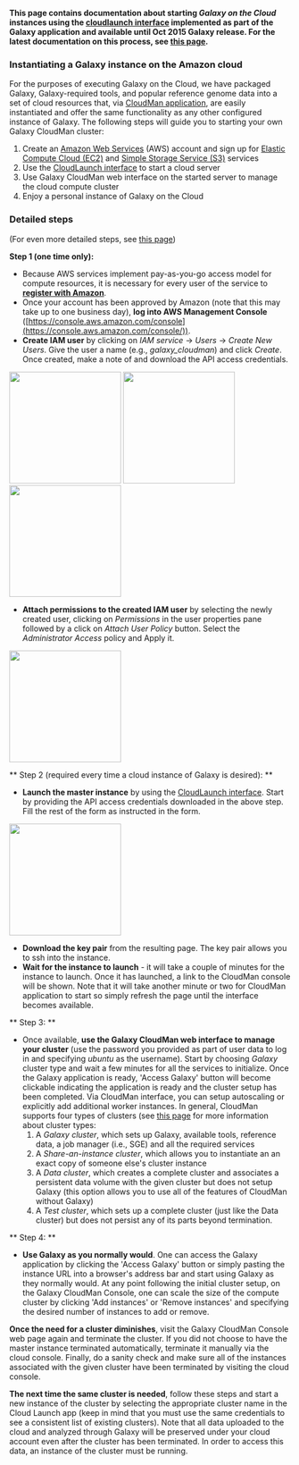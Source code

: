 **This page contains documentation about starting *Galaxy on the Cloud* instances using the [cloudlaunch interface](https://usegalaxy.org/cloudlaunch) implemented as part of the Galaxy application and available until Oct 2015 Galaxy release. For the latest documentation on this process, see [this page](..).**

### Instantiating a Galaxy instance on the Amazon cloud

For the purposes of executing Galaxy on the Cloud, we have packaged Galaxy, Galaxy-required tools, and popular reference genome data into a set of cloud resources that, via [CloudMan application](http://cloudman.irb.hr/), are easily instantiated and offer the same functionality as any other configured instance of Galaxy. The following steps will guide you to starting your own Galaxy CloudMan cluster:

1. Create an [Amazon Web Services](http://aws.amazon.com) (AWS) account and sign up for [Elastic Compute Cloud (EC2)](http://aws.amazon.com/ec2/) and [Simple Storage Service (S3)](http://aws.amazon.com/s3/) services
1. Use the [CloudLaunch interface](http://usegalaxy.org/cloudlaunch) to start a cloud server
1. Use Galaxy CloudMan web interface on the started server to manage the cloud compute cluster
1. Enjoy a personal instance of Galaxy on the Cloud

### Detailed steps
(For even more detailed steps, see [this page](../../AWS/GettingStarted))

**Step 1 (one time only):**

* Because AWS services implement pay-as-you-go access model for compute resources, it is necessary for every user of the service to **[register with Amazon](http://aws.amazon.com/)**.
* Once your account has been approved by Amazon (note that this may take up to one business day), **log into AWS Management Console** ([https://console.aws.amazon.com/console](https://console.aws.amazon.com/console/)).
* **Create IAM user** by clicking on *IAM service* → *Users* → *Create New Users*. Give the user a name (e.g., *galaxy_cloudman*) and click *Create*. Once created, make a note of and download the API access credentials.

<div class='center'> 
<a href='http://i.imgur.com/Dpy3gxq.jpg'><img src='http://i.imgur.com/Dpy3gxq.jpg' alt='' width=200 /></a>
<a href='http://i.imgur.com/hLxBYE2.jpg'><img src='http://i.imgur.com/hLxBYE2.jpg' alt='' width=200 /></a>
<a href='http://i.imgur.com/bYSfHyQ.jpg'><img src='http://i.imgur.com/bYSfHyQ.jpg' alt='' width=200 /></a>
</div>

* **Attach permissions to the created IAM user** by selecting the newly created user, clicking on *Permissions* in the user properties pane followed by a click on *Attach User Policy* button. Select the *Administrator Access* policy and Apply it.

<div class='center'>
<a href='http://i.imgur.com/5WTnTY8.jpg'><img src='http://i.imgur.com/5WTnTY8.jpg' alt='' width=200 /></a>
</div>

** Step 2 (required every time a cloud instance of Galaxy is desired): **

* **Launch the master instance** by using the [CloudLaunch interface](https://usegalaxy.org/cloudlaunch). Start by providing the API access credentials downloaded in the above step. Fill the rest of the form as instructed in the form.

<div class='center'><a href='http://i.imgur.com/Psn3Ohv.jpg'><img src='http://i.imgur.com/Psn3Ohv.jpg' alt='' width=200 /></a></div>

* **Download the key pair** from the resulting page. The key pair allows you to ssh into the instance.
* **Wait for the instance to launch** - it will take a couple of minutes for the instance to launch. Once it has launched, a link to the CloudMan console will be shown. Note that it will take another minute or two for CloudMan application to start so simply refresh the page until the interface becomes available.

** Step 3: **

* Once available, **use the Galaxy CloudMan web interface to manage your cluster** (use the password you provided as part of user data to log in and specifying *ubuntu* as the username). Start by choosing *Galaxy* cluster type and wait a few minutes for all the services to initialize. Once the Galaxy application is ready, 'Access Galaxy' button will become clickable indicating the application is ready and the cluster setup has been completed. Via CloudMan interface, you can setup autoscaling or explicitly add additional worker instances. In general, CloudMan supports four types of clusters (see [this page](../../ClusterTypes) for more information about cluster types:
  1. A *Galaxy cluster*, which sets up Galaxy, available tools, reference data, a job manager (i.e., SGE) and all the required services
  1. A *Share-an-instance cluster*, which allows you to instantiate an an exact copy of someone else's cluster instance
  1. A *Data cluster*, which creates a complete cluster and associates a persistent data volume with the given cluster but does not setup Galaxy (this option allows you to use all of the features of CloudMan without Galaxy)
  1. A *Test cluster*, which sets up a complete cluster (just like the Data cluster) but does not persist any of its parts beyond termination.

** Step 4: **

* **Use Galaxy as you normally would**. One can access the Galaxy application by clicking the 'Access Galaxy'  button or simply pasting the instance URL into a browser's address bar and start using Galaxy as they normally would. At any point following the initial cluster setup, on the Galaxy CloudMan Console, one can scale the size of the compute cluster by clicking 'Add instances' or 'Remove instances' and specifying the desired number of instances to add or remove.

**Once the need for a cluster diminishes**, visit the Galaxy CloudMan Console web page again and terminate the cluster. If you did not choose to have the master instance terminated automatically, terminate it manually via the cloud console. Finally, do a sanity check and make sure all of the instances associated with the given cluster have been terminated by visiting the cloud console.

**The next time the same cluster is needed**, follow these steps and start a new instance of the cluster by selecting the appropriate cluster name in the Cloud Launch app (keep in mind that you must use the same credentials to see a consistent list of existing clusters). Note that all data uploaded to the cloud and analyzed through Galaxy will be preserved under your cloud account even after the cluster has been terminated. In order to access this data, an instance of the cluster must be running.
